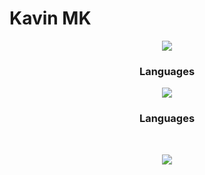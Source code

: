 # Kavin MK

<div align="center">
   
   ![](https://leetcard.jacoblin.cool/KavinMK05?ext=heatmap)
</div>
    
<div align="center">
  <h3>Languages</h3>
</div>
<p align="center">
  <a href="https://skillicons.dev">
    <img src="https://skillicons.dev/icons?i=git,c,python,java,html,js,css,dart,kotlin" />
  </a>
</p>
<div align="center">
  <h3>Languages</h3>
</div><br/>
<p align="center">
  <a href="https://skillicons.dev">
    <img src="https://skillicons.dev/icons?i=git,c,python,java,html,js,css,dart,kotlin" />
  </a>
</p>
